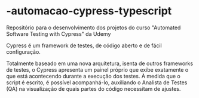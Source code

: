 # -automacao-cypress-typescript
Repositório para o desenvolvimento dos projetos do curso "Automated Software Testing with Cypress" da Udemy


Cypress é um framework de testes, de código aberto e de fácil configuração.

Totalmente baseado em uma nova arquitetura, isenta de outros frameworks de testes, o Cypress apresenta um painel próprio que exibe exatamente o que está acontecendo durante a execução dos testes. À medida que o script é escrito, é possível acompanhá-lo, auxiliando o Analista de Testes (QA) na visualização de quais partes do código necessitam de ajustes.

